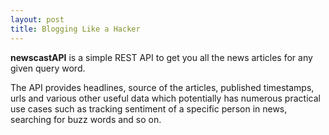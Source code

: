 ```yaml
---
layout: post
title: Blogging Like a Hacker
---
```


<!-- <p align="center">
  <img src="./assets/title.png" style="width:800px;height:500px">
  <br/><br/>

  <a href="https://github.com/SiddeshSambasivam/newscastAPI">
    <img src="./assets/git.png" style="height:40px;width:40px">
  </a>
  <a href="https://github.com/SiddeshSambasivam/newscastAPI">
    <img src="./assets/linkedin.png" style="height:40px;width:40px;margin-left:20px">
  </a>
  <a href="https://github.com/SiddeshSambasivam/newscastAPI">
    <img src="./assets/med.png" style="height:42px;width:42px;margin-left:20px">
  </a>
</p>

Article Topic Points

- [ ] What is the project about?
- [ ] Inspiration
- [ ] what it does
- [ ] How I built it

  - [ ] link to the medium article
  - [ ] built with
  - [ ] repo

- [ ] Challenges I ran into
- [ ] whats next?
- [ ] link to the -->

**newscastAPI** is a simple REST API to get you all the news articles for any given query word.

The API provides headlines, source of the articles, published timestamps, urls and various other useful data which potentially has numerous practical use cases such as tracking sentiment of a specific person in news, searching for buzz words and so on.
